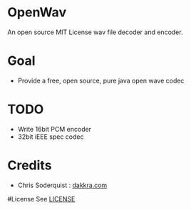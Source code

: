 # OpenWav
An open source MIT License wav file decoder and encoder.

# Goal
 - Provide a free, open source, pure java open wave codec
 
# TODO
 - Write 16bit PCM encoder
 - 32bit iEEE spec codec
 
# Credits
 - Chris Soderquist : [dakkra.com](http://dakkra.com)
 
#License
See [LICENSE](./LICENSE)
 